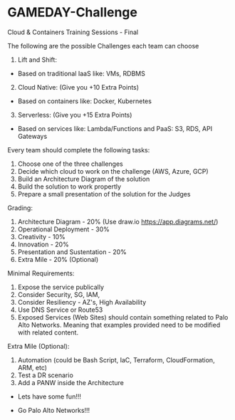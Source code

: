 # GAMEDAY-Challenge

Cloud & Containers Training Sessions - Final

The following are the possible Challenges each team can choose

1. Lift and Shift:
- Based on traditional IaaS like: VMs, RDBMS

2. Cloud Native: (Give you +10 Extra Points)
- Based on containers like: Docker, Kubernetes

3. Serverless: (Give you +15 Extra Points)
- Based on services like: Lambda/Functions and PaaS: S3, RDS, API Gateways


Every team should complete the following tasks:

1. Choose one of the three challenges
2. Decide which cloud to work on the challenge (AWS, Azure, GCP)
3. Build an Architecture Diagram of the solution
4. Build the solution to work propertly
5. Prepare a small presentation of the solution for the Judges

Grading:

1. Architecture Diagram - 20% (Use draw.io https://app.diagrams.net/)
2. Operational Deployment - 30%
3. Creativity - 10%
4. Innovation - 20%
5. Presentation and Sustentation - 20%
6. Extra Mile - 20% (Optional)

Minimal Requirements:
1. Expose the service publically
2. Consider Security, SG, IAM, 
3. Consider Resiliency - AZ's, High Availability
4. Use DNS Service or Route53
5. Exposed Services (Web Sites) should contain something related to Palo Alto Networks. Meaning that examples provided need to be modified with related content.

Extra Mile (Optional):
1. Automation (could be Bash Script, IaC, Terraform, CloudFormation, ARM, etc)
2. Test a DR scenario
3. Add a PANW inside the Architecture

- Lets have some fun!!!

- Go Palo Alto Networks!!!

